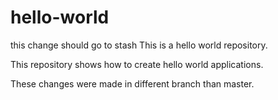 # hello-world

this change should go to stash
This is a hello world repository.

This repository shows how to create hello world applications.

These changes were made in different branch than master.
